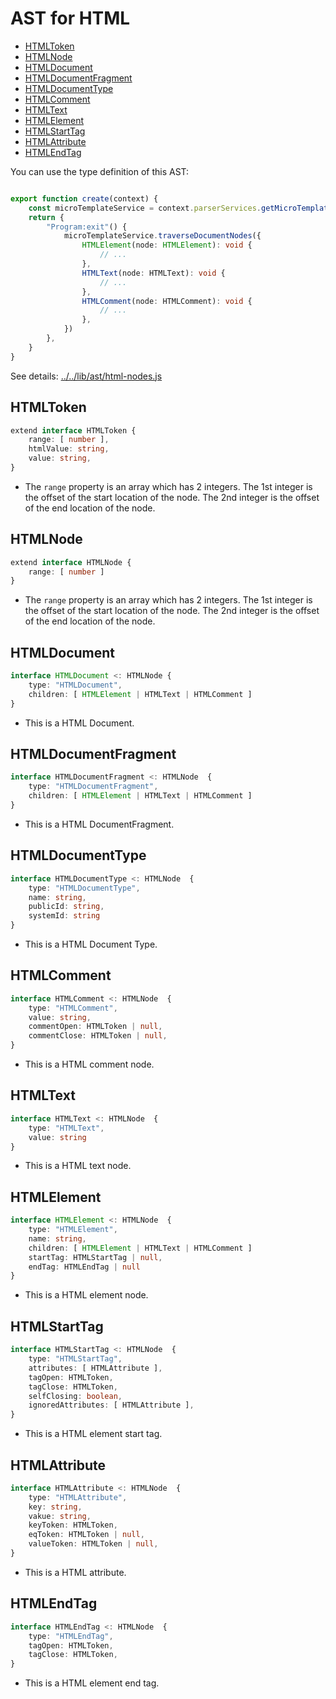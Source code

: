 # AST for HTML


- [HTMLToken](#htmltoken)
- [HTMLNode](#htmlnode)
- [HTMLDocument](#htmldocument)
- [HTMLDocumentFragment](#htmldocumentfragment)
- [HTMLDocumentType](#htmldocumenttype)
- [HTMLComment](#htmlcomment)
- [HTMLText](#htmltext)
- [HTMLElement](#htmlelement)
- [HTMLStartTag](#htmlstarttag)
- [HTMLAttribute](#htmlattribute)
- [HTMLEndTag](#htmlendtag)

You can use the type definition of this AST:

```ts

export function create(context) {
    const microTemplateService = context.parserServices.getMicroTemplateService()
    return {
        "Program:exit"() {
            microTemplateService.traverseDocumentNodes({
                HTMLElement(node: HTMLElement): void {
                    // ...
                },
                HTMLText(node: HTMLText): void {
                    // ...
                },
                HTMLComment(node: HTMLComment): void {
                    // ...
                },
            })
        },
    }
}
```

See details: [../../lib/ast/html-nodes.js](../../lib/ast/html-nodes.js)

## HTMLToken

```ts
extend interface HTMLToken {
    range: [ number ],
    htmlValue: string,
    value: string,
}
```

- The `range` property is an array which has 2 integers.
  The 1st integer is the offset of the start location of the node.
  The 2nd integer is the offset of the end location of the node.

## HTMLNode

```ts
extend interface HTMLNode {
    range: [ number ]
}
```

- The `range` property is an array which has 2 integers.
  The 1st integer is the offset of the start location of the node.
  The 2nd integer is the offset of the end location of the node.

## HTMLDocument

```ts
interface HTMLDocument <: HTMLNode {
    type: "HTMLDocument",
    children: [ HTMLElement | HTMLText | HTMLComment ]
}
```

- This is a HTML Document.

## HTMLDocumentFragment

```ts
interface HTMLDocumentFragment <: HTMLNode  {
    type: "HTMLDocumentFragment",
    children: [ HTMLElement | HTMLText | HTMLComment ]
}
```

- This is a HTML DocumentFragment.

## HTMLDocumentType

```ts
interface HTMLDocumentType <: HTMLNode  {
    type: "HTMLDocumentType",
    name: string,
    publicId: string,
    systemId: string
}
```

- This is a HTML Document Type.

## HTMLComment

```ts
interface HTMLComment <: HTMLNode  {
    type: "HTMLComment",
    value: string,
    commentOpen: HTMLToken | null,
    commentClose: HTMLToken | null,
}
```

- This is a HTML comment node.

## HTMLText

```ts
interface HTMLText <: HTMLNode  {
    type: "HTMLText",
    value: string
}
```

- This is a HTML text node.

## HTMLElement

```ts
interface HTMLElement <: HTMLNode  {
    type: "HTMLElement",
    name: string,
    children: [ HTMLElement | HTMLText | HTMLComment ]
    startTag: HTMLStartTag | null,
    endTag: HTMLEndTag | null
}
```

- This is a HTML element node.

## HTMLStartTag

```ts
interface HTMLStartTag <: HTMLNode  {
    type: "HTMLStartTag",
    attributes: [ HTMLAttribute ],
    tagOpen: HTMLToken,
    tagClose: HTMLToken,
    selfClosing: boolean,
    ignoredAttributes: [ HTMLAttribute ],
}
```

- This is a HTML element start tag.

## HTMLAttribute

```ts
interface HTMLAttribute <: HTMLNode  {
    type: "HTMLAttribute",
    key: string,
    vakue: string,
    keyToken: HTMLToken,
    eqToken: HTMLToken | null,
    valueToken: HTMLToken | null,
}
```

- This is a HTML attribute.

## HTMLEndTag

```ts
interface HTMLEndTag <: HTMLNode  {
    type: "HTMLEndTag",
    tagOpen: HTMLToken,
    tagClose: HTMLToken,
}
```

- This is a HTML element end tag.

